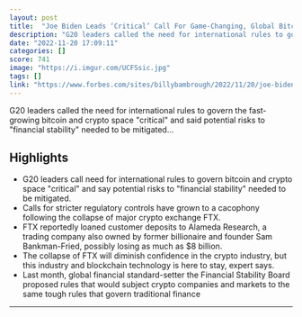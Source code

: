 ```yaml
---
layout: post
title:  "Joe Biden Leads ‘Critical’ Call For Game-Changing, Global Bitcoin And Crypto Rules After Shock FTX Collapse"
description: "G20 leaders called the need for international rules to govern the fast-growing bitcoin and crypto space \"critical\" and said potential risks to \"financial stability\" needed to be mitigated..."
date: "2022-11-20 17:09:11"
categories: []
score: 741
image: "https://i.imgur.com/UCFSsic.jpg"
tags: []
link: "https://www.forbes.com/sites/billybambrough/2022/11/20/joe-biden-leads-critical-call-for-game-changing-global-bitcoin-and-crypto-rules-after-shock-ftx-collapse/?sh=425593847f17"
---
```


G20 leaders called the need for international rules to govern the fast-growing bitcoin and crypto space \"critical\" and said potential risks to \"financial stability\" needed to be mitigated...

## Highlights

- G20 leaders call need for international rules to govern bitcoin and crypto space "critical" and say potential risks to "financial stability" needed to be mitigated.
- Calls for stricter regulatory controls have grown to a cacophony following the collapse of major crypto exchange FTX.
- FTX reportedly loaned customer deposits to Alameda Research, a trading company also owned by former billionaire and founder Sam Bankman-Fried, possibly losing as much as $8 billion.
- The collapse of FTX will diminish confidence in the crypto industry, but this industry and blockchain technology is here to stay, expert says.
- Last month, global financial standard-setter the Financial Stability Board proposed rules that would subject crypto companies and markets to the same tough rules that govern traditional finance

---
